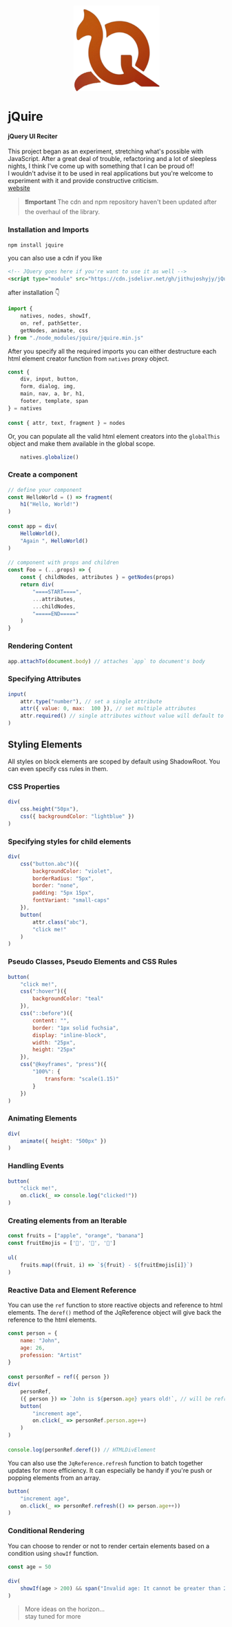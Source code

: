 <p align="center"><img src="./docs/assets/logo.png" alt="jQuire Logo" width="200"/></p>

# jQuire
#### jQuery UI Reciter

This project began as an experiment, stretching what's possible with JavaScript.
After a great deal of trouble, refactoring and a lot of sleepless nights, I think I've come up with something that I can be proud of!<br/>
I wouldn't advise it to be used in real applications but you're welcome to experiment with it and provide constructive criticism.<br/>
[website](https://jithujoshyjy.github.io/jQuire/)

> **❗Important**
> The cdn and npm repository haven't been updated after the overhaul of the library.

### Installation and Imports

```bash
npm install jquire
```

you can also use a cdn if you like

```html
<!-- JQuery goes here if you're want to use it as well -->
<script type="module" src="https://cdn.jsdelivr.net/gh/jithujoshyjy/jQuire/jquire.min.js"></script>
```

after installation 👇

```javascript
import {
    natives, nodes, showIf,
    on, ref, pathSetter,
    getNodes, animate, css
} from "./node_modules/jquire/jquire.min.js"
```

After you specify all the required imports you can either destructure each html element creator function from `natives` proxy object.

```javascript
const {
    div, input, button,
    form, dialog, img,
    main, nav, a, br, h1,
    footer, template, span
} = natives

const { attr, text, fragment } = nodes
```

Or, you can populate all the valid html element creators into the `globalThis` object and make them available in the global scope.

```javascript
    natives.globalize() 
```

### Create a component

```javascript
// define your component
const HelloWorld = () => fragment(
    h1("Hello, World!")
)

const app = div(
    HelloWorld(),
    "Again ", HelloWorld()
)

// component with props and children
const Foo = (...props) => {
    const { childNodes, attributes } = getNodes(props)
    return div(
        "====START====",
        ...attributes,
        ...childNodes,
        "=====END====="
    )
}
```

### Rendering Content

```javascript
app.attachTo(document.body) // attaches `app` to document's body
```

### Specifying Attributes

```javascript
input(
    attr.type("number"), // set a single attribute
    attr({ value: 0, max:  100 }), // set multiple attributes
    attr.required() // single attributes without value will default to the name of the attribute
)
```

## Styling Elements

All styles on block elements are scoped by default using ShadowRoot. You can even specify css rules in them.

### CSS Properties

```javascript
div(
    css.height("50px"),
    css({ backgroundColor: "lightblue" })
)
```

### Specifying styles for child elements

```javascript
div(
    css("button.abc")({
        backgroundColor: "violet",
        borderRadius: "5px",
        border: "none",
        padding: "5px 15px",
        fontVariant: "small-caps"
    }),
    button(
        attr.class("abc"),
        "click me!"
    )
)
```

### Pseudo Classes, Pseudo Elements and CSS Rules

```javascript
button(
    "click me!",
    css(":hover")({
        backgroundColor: "teal"
    }),
    css("::before")({
        content: "",
        border: "1px solid fuchsia",
        display: "inline-block",
        width: "25px",
        height: "25px"
    }),
    css("@keyframes", "press")({
        "100%": {
            transform: "scale(1.15)"
        }
    })
)
```

### Animating Elements

```javascript
div(
    animate({ height: "500px" })
)
```

### Handling Events

```javascript
button(
    "click me!",
    on.click(_ => console.log("clicked!"))
)
```

### Creating elements from an Iterable

```javascript
const fruits = ["apple", "orange", "banana"]
const fruitEmojis = ['🍎', '🍊', '🍌']

ul(
    fruits.map((fruit, i) => `${fruit} - ${fruitEmojis[i]}`)
)
```

### Reactive Data and Element Reference

You can use the `ref` function to store reactive objects and reference to html elements.
The `deref()` method of the JqReference object will give back the reference to the html elements.

```javascript
const person = {
    name: "John",
    age: 26,
    profession: "Artist"
}

const personRef = ref({ person })
div(
    personRef,
    ({ person }) => `John is ${person.age} years old!`, // will be refreshed for every state change
    button(
        "increment age",
        on.click(_ => personRef.person.age++)
    )
)

console.log(personRef.deref()) // HTMLDivElement
```

You can also use the `JqReference.refresh` function to batch together updates for more efficiency.
It can especially be handy if you're push or popping elements from an array.

```javascript
button(
    "increment age",
    on.click(_ => personRef.refresh(() => person.age++))
)
```

### Conditional Rendering

You can choose to render or not to render certain elements based on a condition using `showIf` function.

```javascript
const age = 50

div(
    showIf(age > 200) && span("Invalid age: It cannot be greater than 200.")
)
```

> More ideas on the horizon...<br/>
> stay tuned for more
